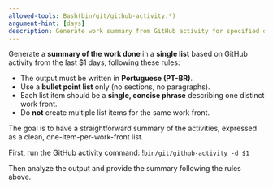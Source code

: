```yaml
---
allowed-tools: Bash(bin/git/github-activity:*)
argument-hint: [days]
description: Generate work summary from GitHub activity for specified days
---
```


Generate a **summary of the work done** in a **single list** based on GitHub activity from the last $1 days, following these rules:

* The output must be written in **Portuguese (PT-BR)**.
* Use a **bullet point list** only (no sections, no paragraphs).
* Each list item should be a **single, concise phrase** describing one distinct work front.
* Do **not** create multiple list items for the same work front.

The goal is to have a straightforward summary of the activities, expressed as a clean, one-item-per-work-front list.

First, run the GitHub activity command: !`bin/git/github-activity -d $1`

Then analyze the output and provide the summary following the rules above.
